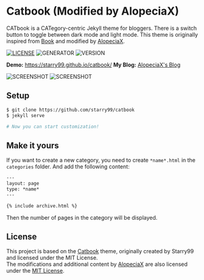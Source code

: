 # Catbook (Modified by AlopeciaX)
CATbook is a CATegory-centric Jekyll theme for bloggers. There is a switch button to toggle between dark mode and light mode. This theme is originally inspired from [Book](https://github.com/kkninjae/book) and modified by [AlopeciaX](https://github.com/AlopeciaX).

[![LICENSE](https://img.shields.io/badge/license-MIT-blue.svg)](LICENSE) ![GENERATOR](https://img.shields.io/badge/made_with-jekyll-blue.svg) ![VERSION](https://img.shields.io/badge/current_version-1.0-green.svg)

**Demo:** https://starry99.github.io/catbook/
**My Blog:** [AlopeciaX's Blog](https://alopeciax.github.io)

![SCREENSHOT](https://starry99.github.io/catbook/assets/img/lmode.jpg)
![SCREENSHOT](https://starry99.github.io/catbook/assets/img/dmode.jpg)

## Setup

```sh
$ git clone https://github.com/starry99/catbook
$ jekyll serve

# Now you can start customization!
```

## Make it yours

If you want to create a new category, you need to create `*name*.html` in the `categories` folder. And add the following content:
```html
---
layout: page
type: *name*
---

{% include archive.html %}
```
Then the number of pages in the category will be displayed.

## License

This project is based on the [Catbook](https://github.com/starry99/catbook) theme, originally created by Starry99 and licensed under the MIT License.  
The modifications and additional content by [AlopeciaX](https://github.com/AlopeciaX) are also licensed under the [MIT License](./LICENSE).  
